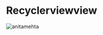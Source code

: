 # Recyclerviewview
<p Homepage><img src="https://komarev.com/ghpvc/?username=anitamehta&label=Profile%20views&color=0e75b6&style=flat" alt="anitamehta" /></p>
